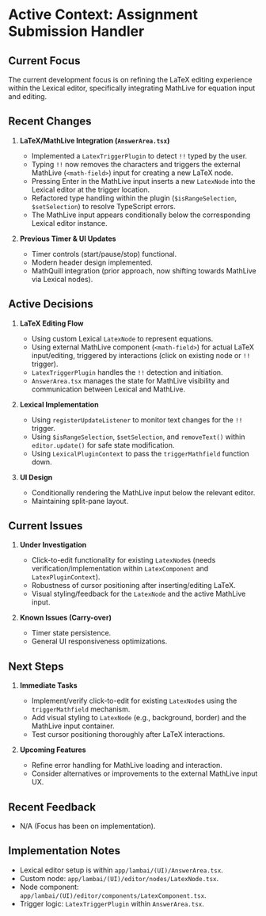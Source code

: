 # Active Context: Assignment Submission Handler

## Current Focus

The current development focus is on refining the LaTeX editing experience within the Lexical editor, specifically integrating MathLive for equation input and editing.

## Recent Changes

1.  **LaTeX/MathLive Integration (`AnswerArea.tsx`)**

    - Implemented a `LatexTriggerPlugin` to detect `!!` typed by the user.
    - Typing `!!` now removes the characters and triggers the external MathLive (`<math-field>`) input for creating a new LaTeX node.
    - Pressing Enter in the MathLive input inserts a new `LatexNode` into the Lexical editor at the trigger location.
    - Refactored type handling within the plugin (`$isRangeSelection`, `$setSelection`) to resolve TypeScript errors.
    - The MathLive input appears conditionally below the corresponding Lexical editor instance.

2.  **Previous Timer & UI Updates**
    - Timer controls (start/pause/stop) functional.
    - Modern header design implemented.
    - MathQuill integration (prior approach, now shifting towards MathLive via Lexical nodes).

## Active Decisions

1.  **LaTeX Editing Flow**

    - Using custom Lexical `LatexNode` to represent equations.
    - Using external MathLive component (`<math-field>`) for actual LaTeX input/editing, triggered by interactions (click on existing node or `!!` trigger).
    - `LatexTriggerPlugin` handles the `!!` detection and initiation.
    - `AnswerArea.tsx` manages the state for MathLive visibility and communication between Lexical and MathLive.

2.  **Lexical Implementation**

    - Using `registerUpdateListener` to monitor text changes for the `!!` trigger.
    - Using `$isRangeSelection`, `$setSelection`, and `removeText()` within `editor.update()` for safe state modification.
    - Using `LexicalPluginContext` to pass the `triggerMathfield` function down.

3.  **UI Design**
    - Conditionally rendering the MathLive input below the relevant editor.
    - Maintaining split-pane layout.

## Current Issues

1.  **Under Investigation**

    - Click-to-edit functionality for existing `LatexNode`s (needs verification/implementation within `LatexComponent` and `LatexPluginContext`).
    - Robustness of cursor positioning after inserting/editing LaTeX.
    - Visual styling/feedback for the `LatexNode` and the active MathLive input.

2.  **Known Issues (Carry-over)**
    - Timer state persistence.
    - General UI responsiveness optimizations.

## Next Steps

1.  **Immediate Tasks**

    - Implement/verify click-to-edit for existing `LatexNode`s using the `triggerMathfield` mechanism.
    - Add visual styling to `LatexNode` (e.g., background, border) and the MathLive input container.
    - Test cursor positioning thoroughly after LaTeX interactions.

2.  **Upcoming Features**
    - Refine error handling for MathLive loading and interaction.
    - Consider alternatives or improvements to the external MathLive input UX.

## Recent Feedback

- N/A (Focus has been on implementation).

## Implementation Notes

- Lexical editor setup is within `app/lambai/(UI)/AnswerArea.tsx`.
- Custom node: `app/lambai/(UI)/editor/nodes/LatexNode.tsx`.
- Node component: `app/lambai/(UI)/editor/components/LatexComponent.tsx`.
- Trigger logic: `LatexTriggerPlugin` within `AnswerArea.tsx`.
